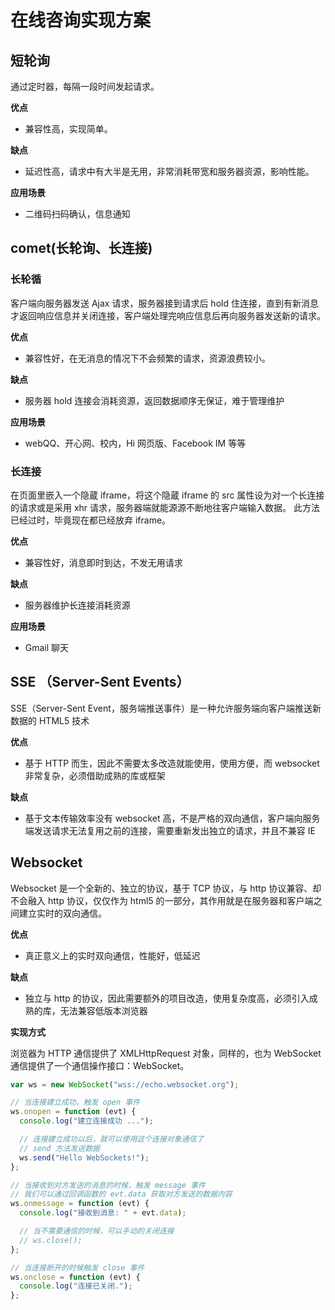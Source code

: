 # 在线咨询实现方案

## 短轮询

通过定时器，每隔一段时间发起请求。

**优点**

- 兼容性高，实现简单。

**缺点**

- 延迟性高，请求中有大半是无用，非常消耗带宽和服务器资源，影响性能。

**应用场景**

- 二维码扫码确认，信息通知

## comet(长轮询、长连接)

### 长轮循

客户端向服务器发送 Ajax 请求，服务器接到请求后 hold 住连接，直到有新消息才返回响应信息并关闭连接，客户端处理完响应信息后再向服务器发送新的请求。

**优点**

- 兼容性好，在无消息的情况下不会频繁的请求，资源浪费较小。

**缺点**

- 服务器 hold 连接会消耗资源，返回数据顺序无保证，难于管理维护

**应用场景**

- webQQ、开心网、校内，Hi 网页版、Facebook IM 等等

### 长连接

在页面里嵌入一个隐蔵 iframe，将这个隐蔵 iframe 的 src 属性设为对一个长连接的请求或是采用 xhr 请求，服务器端就能源源不断地往客户端输入数据。 此方法已经过时，毕竟现在都已经放弃 iframe。

**优点**

- 兼容性好，消息即时到达，不发无用请求

**缺点**

- 服务器维护长连接消耗资源

**应用场景**

- Gmail 聊天

## SSE （Server-Sent Events）

SSE（Server-Sent Event，服务端推送事件）是一种允许服务端向客户端推送新数据的 HTML5 技术

**优点**

- 基于 HTTP 而生，因此不需要太多改造就能使用，使用方便，而 websocket 非常复杂，必须借助成熟的库或框架

**缺点**

- 基于文本传输效率没有 websocket 高，不是严格的双向通信，客户端向服务端发送请求无法复用之前的连接，需要重新发出独立的请求，并且不兼容 IE

## Websocket

Websocket 是一个全新的、独立的协议，基于 TCP 协议，与 http 协议兼容、却不会融入 http 协议，仅仅作为 html5 的一部分，其作用就是在服务器和客户端之间建立实时的双向通信。

**优点**

- 真正意义上的实时双向通信，性能好，低延迟

**缺点**

- 独立与 http 的协议，因此需要额外的项目改造，使用复杂度高，必须引入成熟的库，无法兼容低版本浏览器

**实现方式**

浏览器为 HTTP 通信提供了 XMLHttpRequest 对象，同样的，也为 WebSocket 通信提供了一个通信操作接口：WebSocket。

```javascript
var ws = new WebSocket("wss://echo.websocket.org");

// 当连接建立成功，触发 open 事件
ws.onopen = function (evt) {
  console.log("建立连接成功 ...");

  // 连接建立成功以后，就可以使用这个连接对象通信了
  // send 方法发送数据
  ws.send("Hello WebSockets!");
};

// 当接收到对方发送的消息的时候，触发 message 事件
// 我们可以通过回调函数的 evt.data 获取对方发送的数据内容
ws.onmessage = function (evt) {
  console.log("接收到消息: " + evt.data);

  // 当不需要通信的时候，可以手动的关闭连接
  // ws.close();
};

// 当连接断开的时候触发 close 事件
ws.onclose = function (evt) {
  console.log("连接已关闭.");
};
```
